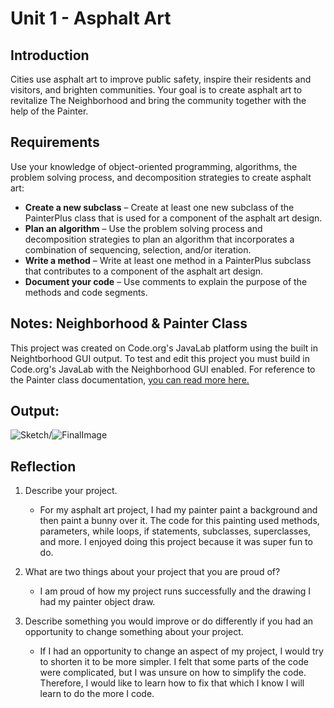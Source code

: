 # Unit 1 - Asphalt Art

## Introduction

Cities use asphalt art to improve public safety, inspire their residents and visitors, and brighten communities. Your goal is to create asphalt art to revitalize The Neighborhood and bring the community together with the help of the Painter.

## Requirements

Use your knowledge of object-oriented programming, algorithms, the problem solving process, and decomposition strategies to create asphalt art:
- **Create a new subclass** – Create at least one new subclass of the PainterPlus class that is used for a component of the asphalt art design.
- **Plan an algorithm** – Use the problem solving process and decomposition strategies to plan an algorithm that incorporates a combination of sequencing, selection, and/or iteration.
- **Write a method** – Write at least one method in a PainterPlus subclass that contributes to a component of the asphalt art design.
- **Document your code** – Use comments to explain the purpose of the methods and code segments.

## Notes: Neighborhood & Painter Class

This project was created on Code.org's JavaLab platform using the built in Neightborhood GUI output. To test and edit this project you must build in Code.org's JavaLab with the Neighborhood GUI enabled. For reference to the Painter class documentation, [you can read more here.](https://studio.code.org/docs/ide/javalab/classes/Painter)

## Output:
![Sketch](file:///Users/emeryahn/Desktop/Screenshot%202024-09-13%20at%209.20.43%E2%80%AFPM.png)/![FinalImage](file:///Users/emeryahn/Desktop/Screenshot%202024-09-13%20at%209.20.43%E2%80%AFPM.png)
## Reflection

1. Describe your project.

   - For my asphalt art project, I had my painter paint a background and then paint a bunny over it. The code for this painting used methods, parameters, while loops, if statements, subclasses, superclasses, and more. I enjoyed doing this project because it was super fun to do. 

2. What are two things about your project that you are proud of?

   - I am proud of how my project runs successfully and the drawing I had my painter object draw.

3. Describe something you would improve or do differently if you had an opportunity to change something about your project.

   - If I had an opportunity to change an aspect of my project, I would try to shorten it to be more simpler. I felt that some parts of the code were complicated, but I was unsure on how to simplify the code. Therefore, I would like to learn how to fix that which I know I will learn to do the more I code.